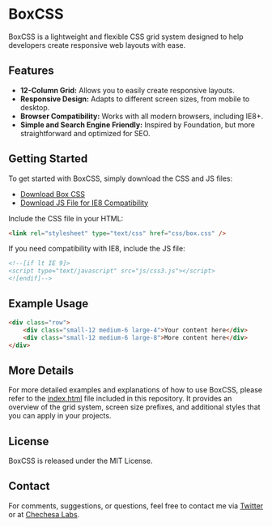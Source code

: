 # BoxCSS

BoxCSS is a lightweight and flexible CSS grid system designed to help developers create responsive web layouts with ease.

## Features
- **12-Column Grid:** Allows you to easily create responsive layouts.
- **Responsive Design:** Adapts to different screen sizes, from mobile to desktop.
- **Browser Compatibility:** Works with all modern browsers, including IE8+.
- **Simple and Search Engine Friendly:** Inspired by Foundation, but more straightforward and optimized for SEO.

## Getting Started

To get started with BoxCSS, simply download the CSS and JS files:

- [Download Box CSS](css/box.css)
- [Download JS File for IE8 Compatibility](js/css3.js)

Include the CSS file in your HTML:

~~~html
<link rel="stylesheet" type="text/css" href="css/box.css" />
~~~

If you need compatibility with IE8, include the JS file:

~~~html
<!--[if lt IE 9]>
<script type="text/javascript" src="js/css3.js"></script>
<![endif]-->
~~~

## Example Usage

~~~html
<div class="row">
    <div class="small-12 medium-6 large-4">Your content here</div>
    <div class="small-12 medium-6 large-8">More content here</div>
</div>
~~~

## More Details

For more detailed examples and explanations of how to use BoxCSS, please refer to the [index.html](index.html) file included in this repository. It provides an overview of the grid system, screen size prefixes, and additional styles that you can apply in your projects.

## License

BoxCSS is released under the MIT License.

## Contact

For comments, suggestions, or questions, feel free to contact me via [Twitter](http://twitter.com/Chechesa) or at [Chechesa Labs](http://chechesa.com).

